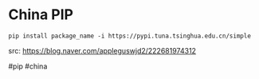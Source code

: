 # China PIP

```
pip install package_name -i https://pypi.tuna.tsinghua.edu.cn/simple
```

src: https://blog.naver.com/appleguswjd2/222681974312

#pip #china